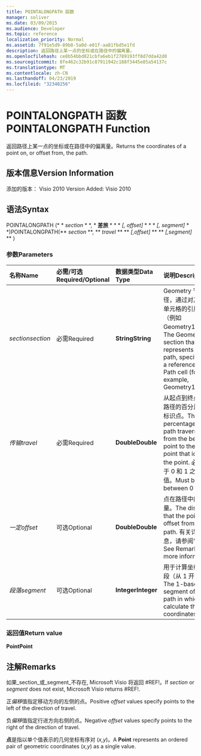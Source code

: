 ```yaml
---
title: POINTALONGPATH 函数
manager: soliver
ms.date: 03/09/2015
ms.audience: Developer
ms.topic: reference
localization_priority: Normal
ms.assetid: 7f91e5d9-89b8-5a0d-e01f-aa81fbd5e1fd
description: 返回路径上某一点的坐标或在路径中的偏离量。
ms.openlocfilehash: ce8b54bbd821cbfa6eb1f2789193ff8d7dda42d0
ms.sourcegitcommit: 8fe462c32b91c87911942c188f3445e85a54137c
ms.translationtype: MT
ms.contentlocale: zh-CN
ms.lasthandoff: 04/23/2019
ms.locfileid: "32348256"
---
```

# <a name="pointalongpath-function"></a><span data-ttu-id="381ee-103">POINTALONGPATH 函数</span><span class="sxs-lookup"><span data-stu-id="381ee-103">POINTALONGPATH Function</span></span>

<span data-ttu-id="381ee-104">返回路径上某一点的坐标或在路径中的偏离量。</span><span class="sxs-lookup"><span data-stu-id="381ee-104">Returns the coordinates of a point on, or offset from, the path.</span></span>
  
## <a name="version-information"></a><span data-ttu-id="381ee-105">版本信息</span><span class="sxs-lookup"><span data-stu-id="381ee-105">Version Information</span></span>

<span data-ttu-id="381ee-106">添加的版本： Visio 2010
</span><span class="sxs-lookup"><span data-stu-id="381ee-106">Version Added: Visio 2010</span></span> 
  
## <a name="syntax"></a><span data-ttu-id="381ee-107">语法</span><span class="sxs-lookup"><span data-stu-id="381ee-107">Syntax</span></span>

<span data-ttu-id="381ee-108">POINTALONGPATH (\* \* *section* \* \*, \* **差旅** \* \* \* *[, offset]* \* \* \* *[, segment]* \* \*)</span><span class="sxs-lookup"><span data-stu-id="381ee-108">POINTALONGPATH(\*\* *section* \*\*, \*\* *travel* \*\* \*\* *[,offset]* \*\* \*\* *[,segment]* \*\* )</span></span> 
  
### <a name="parameters"></a><span data-ttu-id="381ee-109">参数</span><span class="sxs-lookup"><span data-stu-id="381ee-109">Parameters</span></span>

|<span data-ttu-id="381ee-110">**名称**</span><span class="sxs-lookup"><span data-stu-id="381ee-110">**Name**</span></span>|<span data-ttu-id="381ee-111">**必需/可选**</span><span class="sxs-lookup"><span data-stu-id="381ee-111">**Required/Optional**</span></span>|<span data-ttu-id="381ee-112">**数据类型**</span><span class="sxs-lookup"><span data-stu-id="381ee-112">**Data Type**</span></span>|<span data-ttu-id="381ee-113">**说明**</span><span class="sxs-lookup"><span data-stu-id="381ee-113">**Description**</span></span>|
|:-----|:-----|:-----|:-----|
| <span data-ttu-id="381ee-114">_section_</span><span class="sxs-lookup"><span data-stu-id="381ee-114">_section_</span></span> <br/> |<span data-ttu-id="381ee-115">必需</span><span class="sxs-lookup"><span data-stu-id="381ee-115">Required</span></span>  <br/> |<span data-ttu-id="381ee-116">**String**</span><span class="sxs-lookup"><span data-stu-id="381ee-116">**String**</span></span> <br/> |<span data-ttu-id="381ee-117">Geometry 节代表路径，通过对其 Path 单元格的引用指定（例如 Geometry1.Path）。</span><span class="sxs-lookup"><span data-stu-id="381ee-117">The Geometry section that represents the path, specified by a reference to its Path cell (for example, Geometry1.Path).</span></span>  <br/> |
| <span data-ttu-id="381ee-118">_传输_</span><span class="sxs-lookup"><span data-stu-id="381ee-118">_travel_</span></span> <br/> |<span data-ttu-id="381ee-119">必需</span><span class="sxs-lookup"><span data-stu-id="381ee-119">Required</span></span>  <br/> |<span data-ttu-id="381ee-120">**Double**</span><span class="sxs-lookup"><span data-stu-id="381ee-120">**Double**</span></span> <br/> |<span data-ttu-id="381ee-121">从起点到终点经过的路径的百分比，用于标识点。</span><span class="sxs-lookup"><span data-stu-id="381ee-121">The percentage of the path traversed, from the begin point to the end point that identifies the point.</span></span> <span data-ttu-id="381ee-122">必须为介于 0 和 1 之间的值。</span><span class="sxs-lookup"><span data-stu-id="381ee-122">Must be between 0 and 1.</span></span>  <br/> |
| <span data-ttu-id="381ee-123">_一定_</span><span class="sxs-lookup"><span data-stu-id="381ee-123">_offset_</span></span> <br/> |<span data-ttu-id="381ee-124">可选</span><span class="sxs-lookup"><span data-stu-id="381ee-124">Optional</span></span>  <br/> |<span data-ttu-id="381ee-125">**Double**</span><span class="sxs-lookup"><span data-stu-id="381ee-125">**Double**</span></span> <br/> |<span data-ttu-id="381ee-126">点在路径中的偏移量。</span><span class="sxs-lookup"><span data-stu-id="381ee-126">The distance that the point is offset from the path.</span></span> <span data-ttu-id="381ee-127">有关详细信息，请参阅“注解”。</span><span class="sxs-lookup"><span data-stu-id="381ee-127">See Remarks for more information.</span></span>  <br/> |
| <span data-ttu-id="381ee-128">_段落_</span><span class="sxs-lookup"><span data-stu-id="381ee-128">_segment_</span></span> <br/> |<span data-ttu-id="381ee-129">可选</span><span class="sxs-lookup"><span data-stu-id="381ee-129">Optional</span></span>  <br/> |<span data-ttu-id="381ee-130">**Integer**</span><span class="sxs-lookup"><span data-stu-id="381ee-130">**Integer**</span></span> <br/> |<span data-ttu-id="381ee-131">用于计算坐标的路径段（从 1 开始）。</span><span class="sxs-lookup"><span data-stu-id="381ee-131">The 1-based segment of the path in which to calculate the coordinates.</span></span>  <br/> |
   
### <a name="return-value"></a><span data-ttu-id="381ee-132">返回值</span><span class="sxs-lookup"><span data-stu-id="381ee-132">Return value</span></span>

 <span data-ttu-id="381ee-133">**Point**</span><span class="sxs-lookup"><span data-stu-id="381ee-133">**Point**</span></span>
  
## <a name="remarks"></a><span data-ttu-id="381ee-134">注解</span><span class="sxs-lookup"><span data-stu-id="381ee-134">Remarks</span></span>

<span data-ttu-id="381ee-135">如果_section_或_segment_不存在, Microsoft Visio 将返回 #REF!。</span><span class="sxs-lookup"><span data-stu-id="381ee-135">If  _section_ or  _segment_ does not exist, Microsoft Visio returns #REF!.</span></span> 
  
<span data-ttu-id="381ee-136">正*偏移*值指定移动方向的左侧的点。</span><span class="sxs-lookup"><span data-stu-id="381ee-136">Positive  *offset*  values specify points to the left of the direction of travel.</span></span> 
  
<span data-ttu-id="381ee-137">负*偏移*值指定行进方向右侧的点。</span><span class="sxs-lookup"><span data-stu-id="381ee-137">Negative  *offset*  values specify points to the right of the direction of travel.</span></span> 
  
<span data-ttu-id="381ee-138">**点**是指以单个值表示的几何坐标有序对 (*x,y*)。</span><span class="sxs-lookup"><span data-stu-id="381ee-138">A **Point** represents an ordered pair of geometric coordinates (*x,y*) as a single value.</span></span> 
  

